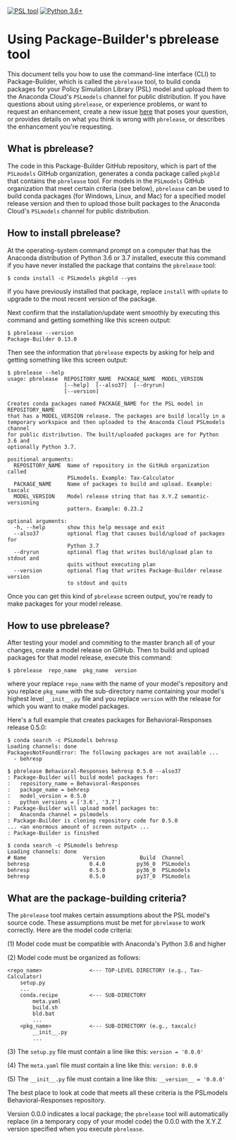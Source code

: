 [![PSL tool](https://img.shields.io/badge/PSL-tool-a0a0a0.svg)](https://www.PSLmodels.org)
[![Python 3.6+](https://img.shields.io/badge/python-3.6%2B-blue.svg)](https://www.python.org/downloads/release/python-360/)


Using Package-Builder's pbrelease tool
======================================

This document tells you how to use the command-line interface (CLI) to
Package-Builder, which is called the `pbrelease` tool, to build conda
packages for your Policy Simulation Library (PSL) model and upload
them to the Anaconda Cloud's `PSLmodels` channel for public
distribution.  If you have questions about using `pbrelease`, or
experience problems, or want to request an enhancement, create a new
issue
[here](https://github.com/PSLmodels/Package-Builder/issues)
that poses your question, or provides details on what you think is
wrong with `pbrelease`, or describes the enhancement you're
requesting.


What is pbrelease?
------------------

The code in this Package-Builder GitHub repository, which is part of
the `PSLmodels` GitHub organization, generates a conda package called
`pkgbld` that contains the `pbrelease` tool.  For models in the
`PSLmodels` GitHub organization that meet certain criteria (see
below), `pbrelease` can be used to build conda packages (for Windows,
Linux, and Mac) for a specified model release version and then to
upload those built packages to the Anaconda Cloud's `PSLmodels`
channel for public distribution.

How to install pbrelease?
-------------------------

At the operating-system command prompt on a computer that has the
Anaconda distribution of Python 3.6 or 3.7 installed, execute this
command if you have never installed the package that contains the
`pbrelease` tool:

```
$ conda install -c PSLmodels pkgbld --yes
```

If you have previously installed that package, replace `install` with
`update` to upgrade to the most recent version of the package.

Next confirm that the installation/update went smoothly by executing
this command and getting something like this screen output:

```
$ pbrelease --version
Package-Builder 0.13.0
```

Then see the information that `pbrelease` expects by asking for help
and getting something like this screen output:

```
$ pbrelease --help
usage: pbrelease  REPOSITORY_NAME  PACKAGE_NAME  MODEL_VERSION
                  [--help]  [--also37]  [--dryrun]
                  [--version]

Creates conda packages named PACKAGE_NAME for the PSL model in REPOSITORY_NAME
that has a MODEL_VERSION release. The packages are build locally in a
temporary workspace and then uploaded to the Anaconda Cloud PSLmodels channel
for public distribution. The built/uploaded packages are for Python 3.6 and
optionally Python 3.7.

positional arguments:
  REPOSITORY_NAME  Name of repository in the GitHub organization called
                   PSLmodels. Example: Tax-Calculator
  PACKAGE_NAME     Name of packages to build and upload. Example: taxcalc
  MODEL_VERSION    Model release string that has X.Y.Z semantic-versioning
                   pattern. Example: 0.23.2

optional arguments:
  -h, --help       show this help message and exit
  --also37         optional flag that causes build/upload of packages for
                   Python 3.7
  --dryrun         optional flag that writes build/upload plan to stdout and
                   quits without executing plan
  --version        optional flag that writes Package-Builder release version
                   to stdout and quits
```

Once you can get this kind of `pbrelease` screen output, you're ready
to make packages for your model release.


How to use pbrelease?
---------------------

After testing your model and commiting to the master branch all of
your changes, create a model release on GitHub.  Then to build and
upload packages for that model release, execute this command:

```
$ pbrelease  repo_name  pkg_name  version
```

where your replace `repo_name` with the name of your model's
repository and you replace `pkg_name` with the sub-directory name
containing your model's highest level `__init__.py` file and you
replace `version` with the release for which you want to make
model packages.

Here's a full example that creates packages for Behavioral-Responses
release 0.5.0:

```
$ conda search -c PSLmodels behresp
Loading channels: done
PackagesNotFoundError: The following packages are not available ...
  - behresp

$ pbrelease Behavioral-Responses behresp 0.5.0 --also37
: Package-Builder will build model packages for:
:   repository_name = Behavioral-Responses
:   package_name = behresp
:   model_version = 0.5.0
:   python_versions = ['3.6', '3.7']
: Package-Builder will upload model packages to:
:   Anaconda channel = pslmodels
: Package-Builder is cloning repository code for 0.5.0
... <an enormous amount of screen output> ...
: Package-Builder is finished

$ conda search -c PSLmodels behresp
Loading channels: done
# Name                  Version           Build  Channel             
behresp                   0.4.0          py36_0  PSLmodels           
behresp                   0.5.0          py36_0  PSLmodels           
behresp                   0.5.0          py37_0  PSLmodels           
```


What are the package-building criteria?
---------------------------------------

The `pbrelease` tool makes certain assumptions about the PSL
model's source code.  These assumptions must be met for `pbrelease` to
work correctly.  Here are the model code criteria:

(1) Model code must be compatible with Anaconda's Python 3.6 and higher

(2) Model code must be organized as follows:

```
<repo_name>               <--- TOP-LEVEL DIRECTORY (e.g., Tax-Calculator)
    setup.py
    ...
    conda.recipe          <--- SUB-DIRECTORY
        meta.yaml
        build.sh
        bld.bat
        ...
    <pkg_name>            <--- SUB-DIRECTORY (e.g., taxcalc)
        __init__.py
        ...
```

(3) The `setup.py` file must contain a line like this: `version = '0.0.0'`

(4) The `meta.yaml` file must contain a line like this: `version: 0.0.0`

(5) The `__init__.py` file must contain a line like this: `__version__ = '0.0.0'`

The best place to look at code that meets all these criteria is the
PSLmodels Behavioral-Responses repository.

Version 0.0.0 indicates a local package; the `pbrelease` tool will
automatically replace (in a temporary copy of your model code) the
0.0.0 with the X.Y.Z version specified when you execute `pbrelease`.
